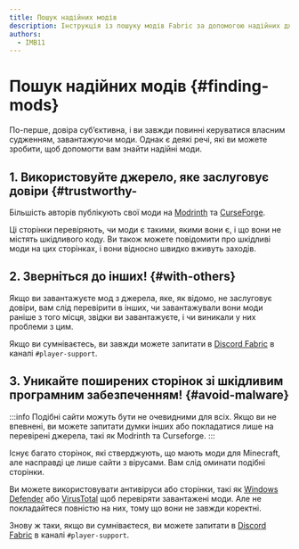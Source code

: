 ```yaml
---
title: Пошук надійних модів
description: Інструкція із пошуку модів Fabric за допомогою надійних джерел.
authors:
  - IMB11
---
```


# Пошук надійних модів {#finding-mods}

По-перше, довіра суб’єктивна, і ви завжди повинні керуватися власним судженням, завантажуючи моди. Однак є деякі речі, які ви можете зробити, щоб допомогти вам знайти надійні моди.

## 1. Використовуйте джерело, яке заслуговує довіри {#trustworthy-

Більшість авторів публікують свої моди на [Modrinth](https://modrinth.com/mods?g=categories:%27fabric%27) та [CurseForge](https://www.curseforge.com/minecraft/search?class=mc-mods\&gameVersionTypeId=4).

Ці сторінки перевіряють, чи моди є такими, якими вони є, і що вони не містять шкідливого коду. Ви також можете повідомити про шкідливі моди на цих сторінках, і вони відносно швидко вживуть заходів.

## 2. Зверніться до інших! {#with-others}

Якщо ви завантажуєте мод з джерела, яке, як відомо, не заслуговує довіри, вам слід перевірити в інших, чи завантажували вони моди раніше з того місця, звідки ви завантажуєте, і чи виникали у них проблеми з цим.

Якщо ви сумніваєтесь, ви завжди можете запитати в [Discord Fabric](https://discord.gg/v6v4pMv) в каналі `#player-support`.

## 3. Уникайте поширених сторінок  зі шкідливим програмним забезпеченням! {#avoid-malware}

:::info
Подібні сайти можуть бути не очевидними для всіх. Якщо ви не впевнені, ви можете запитати думки інших або покладатися лише на перевірені джерела, такі як Modrinth та Curseforge.
:::

Існує багато сторінок, які стверджують, що мають моди для Minecraft, але насправді це лише сайти з вірусами. Вам слід оминати подібні сторінки.

Ви можете використовувати антивіруси або сторінки, такі як [Windows Defender](https://www.microsoft.com/en-us/windows/comprehensive-security) або [VirusTotal](https://www.virustotal.com/) щоб перевіряти завантажені моди. Але не покладайтеся повністю на них, тому що вони не завжди коректні.

Знову ж таки, якщо ви сумніваєтеся, ви можете запитати в [Discord Fabric](https://discord.gg/v6v4pMv) в каналі `#player-support`.

